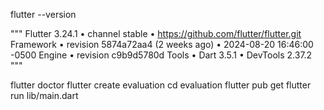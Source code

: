 flutter --version

"""
Flutter 3.24.1 • channel stable • https://github.com/flutter/flutter.git
Framework • revision 5874a72aa4 (2 weeks ago) • 2024-08-20 16:46:00 -0500
Engine • revision c9b9d5780d
Tools • Dart 3.5.1 • DevTools 2.37.2
"""

flutter doctor
flutter create evaluation
cd evaluation
flutter pub get
flutter run lib/main.dart